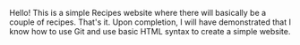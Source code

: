 Hello! This is a simple Recipes website where there will basically be a couple of recipes. That's it. Upon completion, I will have demonstrated that I know how to use Git and use basic HTML syntax to create a simple website. 

